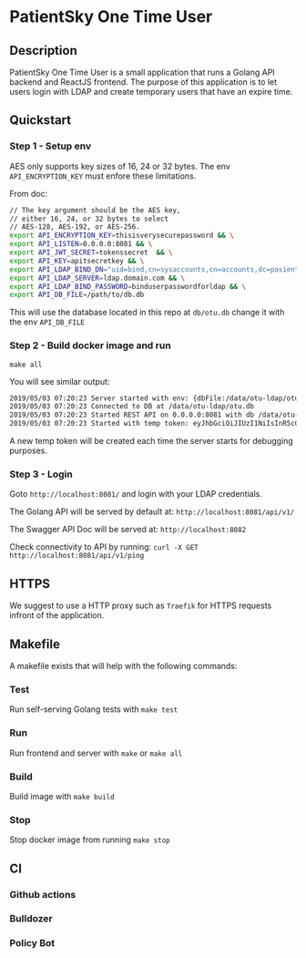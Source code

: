 # PatientSky One Time User

## Description

PatientSky One Time User is a small application that runs a Golang API backend and ReactJS frontend. The purpose of this application is to let users login with LDAP and create temporary users that have an expire time.

## Quickstart

### Step 1 - Setup env

AES only supports key sizes of 16, 24 or 32 bytes. The env `API_ENCRYPTION_KEY` must enfore these limitations.

From doc:

```bash
// The key argument should be the AES key,
// either 16, 24, or 32 bytes to select
// AES-128, AES-192, or AES-256.
export API_ENCRYPTION_KEY=thisisverysecurepassword && \
export API_LISTEN=0.0.0.0:8081 && \
export API_JWT_SECRET=tokenssecret  && \
export API_KEY=apitsecretkey && \
export API_LDAP_BIND_DN="uid=bind,cn=sysaccounts,cn=accounts,dc=pasientsky,dc=no" && \
export API_LDAP_SERVER=ldap.domain.com && \
export API_LDAP_BIND_PASSWORD=binduserpasswordforldap && \
export API_DB_FILE=/path/to/db.db
```

This will use the database located in this repo at `db/otu.db` change it with the env `API_DB_FILE`

### Step 2 - Build docker image and run

`make all`

You will see similar output:

```bash
2019/05/03 07:20:23 Server started with env: {dbFile:/data/otu-ldap/otu.db listen:0.0.0.0:8081 apiKey:apikeyforothersystemstouse ekey:thisisaverysecureencryptionkeyfordatabasepasswords jwtSecret:jwtsecretforusertokens ldapBase:cn=accounts,dc=pasientsky,dc=no ldapServer:fqdn.ldapserver.com ldapPort:636 ldapBindDN:uid=bind,cn=sysaccounts,cn=accounts,dc=pasientsky,dc=no ldapBindPassword:thisistheldapbinduserpassword}
2019/05/03 07:20:23 Connected to DB at /data/otu-ldap/otu.db
2019/05/03 07:20:23 Started REST API on 0.0.0.0:8081 with db /data/otu-ldap/otu.db
2019/05/03 07:20:23 Started with temp token: eyJhbGciOiJIUzI1NiIsInR5cCI6IkpXVCJ9.eyJleHAiOjE1NTY4Njk4MjMsInVzZXJfaWQiOiJhcGlUZXN0In0.lLR9rnwLQGIDdsO8q-rywLXPeEfVbpnIIBuvF-FTzQY
```

A new temp token will be created each time the server starts for debugging purposes.

### Step 3 - Login

Goto `http://localhost:8081/` and login with your LDAP credentials.

The Golang API will be served by default at:
`http://localhost:8081/api/v1/`

The Swagger API Doc will be served at:
`http://localhost:8082`

Check connectivity to API by running:
`curl -X GET http://localhost:8081/api/v1/ping`

## HTTPS

We suggest to use a HTTP proxy such as `Traefik` for HTTPS requests infront of the application.

## Makefile

A makefile exists that will help with the following commands:

### Test

Run self-serving Golang tests with `make test`

### Run

Run frontend and server with `make` or `make all`

### Build

Build image with `make build`

### Stop

Stop docker image from running `make stop`

## CI

### Github actions

### Bulldozer

### Policy Bot